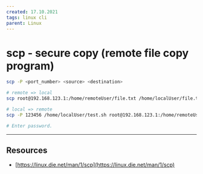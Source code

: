 ```yaml
---
created: 17.10.2021
tags: linux cli
parent: Linux
---
```


# scp - secure copy (remote file copy program)

```bash
scp -P <port_number> <source> <destination>

# remote => local
scp root@192.168.123.1:/home/remoteUser/file.txt /home/localUser/file.txt

# local => remote
scp -P 123456 /home/localUser/test.sh root@192.168.123.1:/home/remoteUser/test.sh

# Enter password.
```

---

## Resources

* [https://linux.die.net/man/1/scp](https://linux.die.net/man/1/scp)
